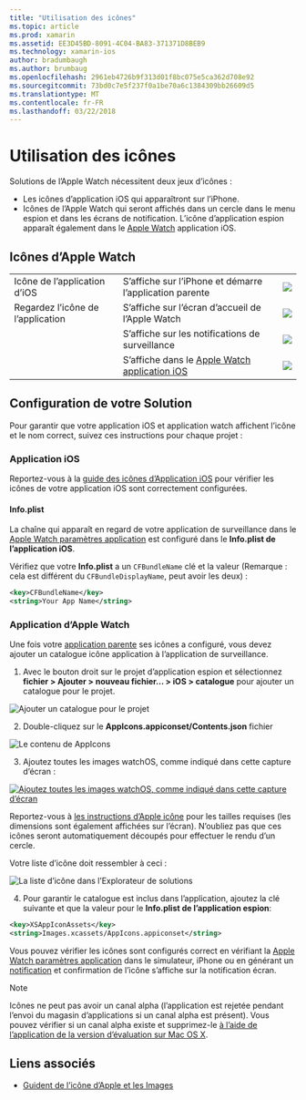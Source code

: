 ```yaml
---
title: "Utilisation des icônes"
ms.topic: article
ms.prod: xamarin
ms.assetid: EE3D45BD-8091-4C04-BA83-371371D8BEB9
ms.technology: xamarin-ios
author: bradumbaugh
ms.author: brumbaug
ms.openlocfilehash: 2961eb4726b9f313d01f8bc075e5ca362d708e92
ms.sourcegitcommit: 73bd0c7e5f237f0a1be70a6c1384309bb26609d5
ms.translationtype: MT
ms.contentlocale: fr-FR
ms.lasthandoff: 03/22/2018
---
```

# <a name="working-with-icons"></a>Utilisation des icônes

Solutions de l’Apple Watch nécessitent deux jeux d’icônes :

* Les icônes d’application iOS qui apparaîtront sur l’iPhone.
* Icônes de l’Apple Watch qui seront affichés dans un cercle dans le menu espion et dans les écrans de notification. L’icône d’application espion apparaît également dans le [Apple Watch](~/ios/watchos/app-fundamentals/settings.md) application iOS.

## <a name="apple-watch-icons"></a>Icônes d’Apple Watch

| | | |
|-|-|-|
|Icône de l’application d’iOS|S’affiche sur l’iPhone et démarre l’application parente|![](icons-images/icon-ios.png)|
|Regardez l’icône de l’application|S’affiche sur l’écran d’accueil de l’Apple Watch|![](icons-images/icon-home.png)|
||S’affiche sur les notifications de surveillance|![](icons-images/notification-icon.png)|
||S’affiche dans le [Apple Watch application iOS](~/ios/watchos/app-fundamentals/settings.md)|![](icons-images/watch-app-sml.png)|

## <a name="configuring-your-solution"></a>Configuration de votre Solution

Pour garantir que votre application iOS et application watch affichent l’icône et le nom correct, suivez ces instructions pour chaque projet :

### <a name="ios-app"></a>Application iOS

Reportez-vous à la [guide des icônes d’Application iOS](~/ios/app-fundamentals/images-icons/app-icons.md) pour vérifier les icônes de votre application iOS sont correctement configurées.

#### <a name="infoplist"></a>Info.plist

La chaîne qui apparaît en regard de votre application de surveillance dans le [Apple Watch paramètres application](~/ios/watchos/app-fundamentals/settings.md) est configuré dans le **Info.plist de l’application iOS**.

Vérifiez que votre **Info.plist** a un `CFBundleName` clé et la valeur (Remarque : cela est différent du `CFBundleDisplayName`, peut avoir les deux) :

```xml
<key>CFBundleName</key>
<string>Your App Name</string>
```

### <a name="apple-watch-app"></a>Application d’Apple Watch

Une fois votre [application parente](~/ios/watchos/app-fundamentals/parent-app.md) ses icônes a configuré, vous devez ajouter un catalogue icône application à l’application de surveillance.

1. Avec le bouton droit sur le projet d’application espion et sélectionnez **fichier > Ajouter > nouveau fichier... > iOS > catalogue** pour ajouter un catalogue pour le projet.

 ![](icons-images/newasset.png "Ajouter un catalogue pour le projet")

2. Double-cliquez sur le **AppIcons.appiconset/Contents.json** fichier

  ![](icons-images/xcassets-iconset-sml.png "Le contenu de AppIcons")

3. Ajoutez toutes les images watchOS, comme indiqué dans cette capture d’écran :

  [![](icons-images/appicons-sml.png "Ajoutez toutes les images watchOS, comme indiqué dans cette capture d’écran")](icons-images/appicons.png#lightbox)

  Reportez-vous à [les instructions d’Apple icône](https://developer.apple.com/library/prerelease/ios/documentation/UserExperience/Conceptual/WatchHumanInterfaceGuidelines/IconandImageSizes.html) pour les tailles requises (les dimensions sont également affichées sur l’écran). N’oubliez pas que ces icônes seront automatiquement découpés pour effectuer le rendu d’un cercle.

  Votre liste d’icône doit ressembler à ceci :

  ![](icons-images/xcassets-complete-sml.png "La liste d’icône dans l’Explorateur de solutions")

4. Pour garantir le catalogue est inclus dans l’application, ajoutez la clé suivante et que la valeur pour le **Info.plist de l’application espion**:

```xml
<key>XSAppIconAssets</key>
<string>Images.xcassets/AppIcons.appiconset</string>
```

Vous pouvez vérifier les icônes sont configurés correct en vérifiant la [Apple Watch paramètres application](~/ios/watchos/app-fundamentals/settings.md) dans le simulateur, iPhone ou en générant un [notification](~/ios/watchos/platform/notifications.md) et confirmation de l’icône s’affiche sur la notification écran.

> [!NOTE]
> Icônes ne peut pas avoir un canal alpha (l’application est rejetée pendant l’envoi du magasin d’applications si un canal alpha est présent). Vous pouvez vérifier si un canal alpha existe et supprimez-le [à l’aide de l’application de la version d’évaluation sur Mac OS X](~/ios/watchos/troubleshooting.md#noalpha).


## <a name="related-links"></a>Liens associés

- [Guident de l’icône d’Apple et les Images](https://developer.apple.com/library/prerelease/ios/documentation/UserExperience/Conceptual/WatchHumanInterfaceGuidelines/IconandImageSizes.html)
